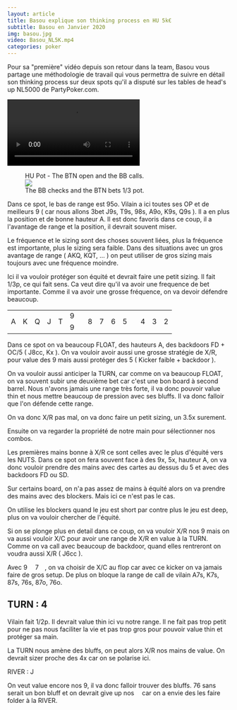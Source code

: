 ```yaml
---
layout: article
title: Basou explique son thinking process en HU 5k€
subtitle: Basou en Janvier 2020
img: basou.jpg
video: Basou_NL5K.mp4
categories: poker
---
```


<div class="body">
  
  <p>Pour sa "première" vidéo depuis son retour dans la team, Basou vous partage une méthodologie de travail qui vous permettra de suivre en détail son thinking process sur deux spots qu'il a disputé sur les tables de head's up NL5000 de PartyPoker.com.</p>
  
  <div class="video">
    <video id="player" controls>
        <source src="http://videos.poker-academie.com/videos/{{ page.video }}" type="video/mp4">
    </video>
  </div>
  
  <figure class="image-center">
    <figcaption>
      HU Pot - The BTN open and the BB calls.
    </figcaption>
    <img src="/blog/img/picture.png">
    <figcaption>
      The BB checks and the BTN bets 1/3 pot.
    </figcaption>
  </figure>

  
  <p>Dans ce spot, le bas de range est 95o. Vilain a ici toutes ses OP et de meilleurs 9 ( car nous allons 3bet J9s, T9s, 98s, A9o, K9s, Q9s ). Il a en plus la position et de bonne hauteur A. Il est donc favoris dans ce coup, il a l'avantage de range et la position, il devrait souvent miser.</p>

  <p>Le fréquence et le sizing sont des choses souvent liées, plus la fréquence est importante, plus le sizing sera faible. Dans des situations avec un gros avantage de range ( AKQ, KQT, ... ) on peut utiliser de gros sizing mais toujours avec une fréquence moindre.</p>
  
  <p>Ici il va vouloir protéger son équité et devrait faire une petit sizing. Il fait 1/3p, ce qui fait sens. Ca veut dire qu'il va avoir une frequence de bet importante. Comme il va avoir une grosse fréquence, on va devoir défendre beaucoup.</p>
  
  <table class="board">
    <tbody>
      <tr>
        <td rowspan="2">A</td>
        <td rowspan="2">K</td>
        <td rowspan="2">Q</td>
        <td class="basel ingame" rowspan="2">J</td>
        <td class="ingame" rowspan="2">T</td>
        <td class="flop top">9 <img src="https://github.githubassets.com/images/icons/emoji/unicode/2663.png?v8" style="width: 10px;"></td>
        <td class="ingame" rowspan="2">8</td>
        <td class="ingame" rowspan="2">7</td>
        <td class="ingame" rowspan="2">6</td>
        <td class="flop ingame" rowspan="2">5 <img src="https://github.githubassets.com/images/icons/emoji/unicode/1f537.png?v8" style="width: 10px;"></td>
        <td class="ingame" rowspan="2">4</td>
        <td class="baser ingame" rowspan="2">3</td>
        <td rowspan="2">2</td>
      </tr>
      <tr>
        <td class="flop down">9 <img src="https://github.githubassets.com/images/icons/emoji/unicode/2764.png?v8" style="width: 10px;"></td>
      </tr>
    </tbody>
  </table>  
  
  <p>Dans ce spot on va beaucoup FLOAT, des hauteurs A, des backdoors FD + OC/5 ( J8cc, Kx ). On va vouloir avoir aussi une grosse stratégie de X/R, pour value des 9 mais aussi protéger des 5 ( Kicker faible + backdoor ).</p>
  
  <p>On va vouloir aussi anticiper la TURN, car comme on va beaucoup FLOAT, on va souvent subir une deuxième bet car c'est une bon board à second barrel. Nous n'avons jamais une range très forte, il va donc pouvoir value thin et nous mettre beaucoup de pression avec ses bluffs. Il va donc falloir que l'on défende cette range.</p>
  
  <p>On va donc X/R pas mal, on va donc faire un petit sizing, un 3.5x surement.</p>
  
  <p>Ensuite on va regarder la propriété de notre main pour sélectionner nos combos.</p>
  
  <p>Les premières mains bonne à X/R ce sont celles avec le plus d'équité vers les NUTS. Dans ce spot on fera souvent face à des 9x, 5x, hauteur A, on va donc vouloir prendre des mains avec des cartes au dessus du 5 et avec des backdoors FD ou SD.</p>
  
  <p>Sur certains board, on n'a pas assez de mains à équité alors on va prendre des mains avec des blockers. Mais ici ce n'est pas le cas.</p>
  
  <p>On utilise les blockers quand le jeu est short par contre plus le jeu est deep, plus on va vouloir chercher de l'équité.</p>
  
  <p>Si on se plonge plus en detail dans ce coup, on va vouloir X/R nos 9 mais on va aussi vouloir X/C pour avoir une range de X/R en value à la TURN. Comme on va call avec beaucoup de backdoor, quand elles rentreront on voudra aussi X/R ( J6cc ).</p>
  
  <p>Avec 9 <img src="https://github.githubassets.com/images/icons/emoji/unicode/1f537.png?v8" style="width: 10px;">&nbsp;7 <img src="https://github.githubassets.com/images/icons/emoji/unicode/2764.png?v8" style="width: 10px;">, on va choisir de X/C au flop car avec ce kicker on va jamais faire de gros setup. De plus on bloque la range de call de vilain A7s, K7s, 87s, 76s, 87o, 76o.</p>
  
  <h2>TURN : 4 <img src="https://github.githubassets.com/images/icons/emoji/unicode/2663.png?v8" style="width: 10px;"></h2>
  
  <p>Vilain fait 1/2p. Il devrait value thin ici vu notre range. Il ne fait pas trop petit pour ne pas nous faciliter la vie et pas trop gros pour pouvoir value thin et protéger sa main.</p>
  
  <p>La TURN nous amène des bluffs, on peut alors X/R nos mains de value. On devrait sizer proche des 4x car on se polarise ici.</p>
  
  <p>RIVER : J <img src="https://github.githubassets.com/images/icons/emoji/unicode/1f537.png?v8" style="width: 10px;"></p>
  
  <p>On veut value encore nos 9, il va donc falloir trouver des bluffs. 76 sans <img src="https://github.githubassets.com/images/icons/emoji/unicode/2663.png?v8" style="width: 10px;"> serait un bon bluff et on devrait give up nos <img src="https://github.githubassets.com/images/icons/emoji/unicode/2663.png?v8" style="width: 10px;"> car on a envie des les faire folder à la RIVER.</p>

</div>
